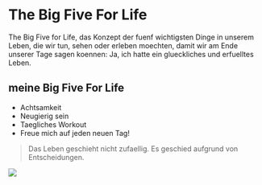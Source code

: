 # The Big Five For Life

The Big Five for Life, das Konzept der fuenf wichtigsten Dinge in unserem Leben, die wir tun, sehen oder erleben moechten, damit wir am Ende unserer Tage sagen koennen: Ja, ich hatte ein glueckliches und erfuelltes Leben.

## meine Big Five For Life
* Achtsamkeit
* Neugierig sein
* Taegliches Workout
* Freue mich auf jeden neuen Tag!

> Das Leben geschieht nicht zufaellig.
> Es geschied aufgrund von Entscheidungen.


<img src="https://media.istockphoto.com/photos/water-pearls-abstract-with-reflection-on-dark-surface-picture-id801815930"/> 
